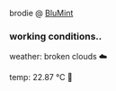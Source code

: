 brodie @ [BluMint](https://www.linkedin.com/company/blumint-io/)

<!--weather_start-->
### working conditions..

weather: broken clouds ☁️

temp: 22.87 °C 🥶

<!--weather_end-->
